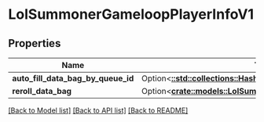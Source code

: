 # LolSummonerGameloopPlayerInfoV1

## Properties

Name | Type | Description | Notes
------------ | ------------- | ------------- | -------------
**auto_fill_data_bag_by_queue_id** | Option<[**::std::collections::HashMap<String, serde_json::Value>**](serde_json::Value.md)> |  | [optional]
**reroll_data_bag** | Option<[**crate::models::LolSummonerRerollDataBagForClientV1**](LolSummonerRerollDataBagForClientV1.md)> |  | [optional]

[[Back to Model list]](../README.md#documentation-for-models) [[Back to API list]](../README.md#documentation-for-api-endpoints) [[Back to README]](../README.md)



